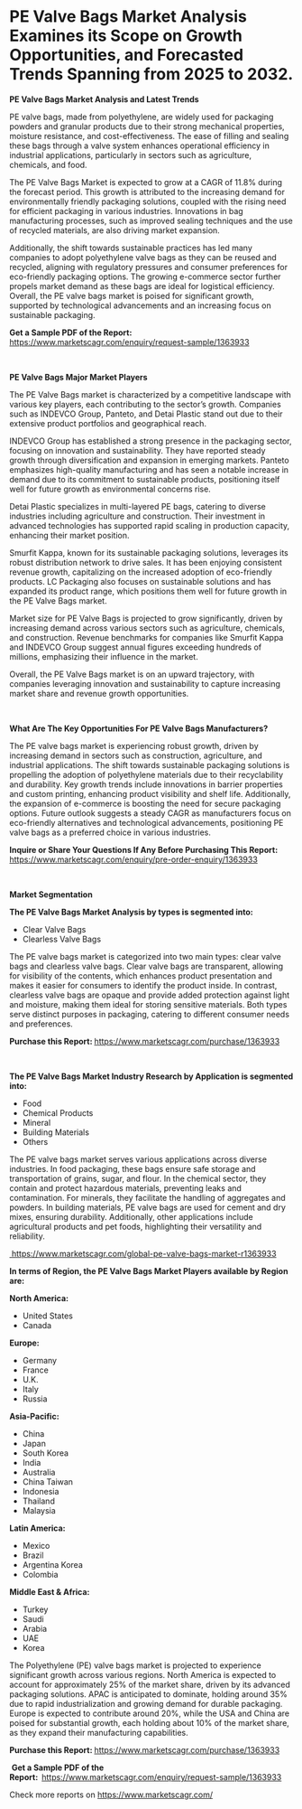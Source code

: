 <p><h1>PE Valve Bags Market Analysis Examines its Scope on Growth Opportunities, and Forecasted Trends Spanning from 2025 to 2032.</h1></p><p><strong>PE Valve Bags Market Analysis and Latest Trends</strong></p>
<p><p>PE valve bags, made from polyethylene, are widely used for packaging powders and granular products due to their strong mechanical properties, moisture resistance, and cost-effectiveness. The ease of filling and sealing these bags through a valve system enhances operational efficiency in industrial applications, particularly in sectors such as agriculture, chemicals, and food.</p><p>The PE Valve Bags Market is expected to grow at a CAGR of 11.8% during the forecast period. This growth is attributed to the increasing demand for environmentally friendly packaging solutions, coupled with the rising need for efficient packaging in various industries. Innovations in bag manufacturing processes, such as improved sealing techniques and the use of recycled materials, are also driving market expansion.</p><p>Additionally, the shift towards sustainable practices has led many companies to adopt polyethylene valve bags as they can be reused and recycled, aligning with regulatory pressures and consumer preferences for eco-friendly packaging options. The growing e-commerce sector further propels market demand as these bags are ideal for logistical efficiency. Overall, the PE valve bags market is poised for significant growth, supported by technological advancements and an increasing focus on sustainable packaging.</p></p>
<p><strong>Get a Sample PDF of the Report:&nbsp;</strong> <a href="https://www.marketscagr.com/enquiry/request-sample/1363933?utm_campaign=2653&utm_medium=2&utm_source=Github&utm_content=ia&utm_term=08032025&utm_id=pe-valve-bags">https://www.marketscagr.com/enquiry/request-sample/1363933</a></p>
<p>&nbsp;</p>
<p><strong>PE Valve Bags Major Market Players</strong></p>
<p><p>The PE Valve Bags market is characterized by a competitive landscape with various key players, each contributing to the sector’s growth. Companies such as INDEVCO Group, Panteto, and Detai Plastic stand out due to their extensive product portfolios and geographical reach.</p><p>INDEVCO Group has established a strong presence in the packaging sector, focusing on innovation and sustainability. They have reported steady growth through diversification and expansion in emerging markets. Panteto emphasizes high-quality manufacturing and has seen a notable increase in demand due to its commitment to sustainable products, positioning itself well for future growth as environmental concerns rise.</p><p>Detai Plastic specializes in multi-layered PE bags, catering to diverse industries including agriculture and construction. Their investment in advanced technologies has supported rapid scaling in production capacity, enhancing their market position.</p><p>Smurfit Kappa, known for its sustainable packaging solutions, leverages its robust distribution network to drive sales. It has been enjoying consistent revenue growth, capitalizing on the increased adoption of eco-friendly products. LC Packaging also focuses on sustainable solutions and has expanded its product range, which positions them well for future growth in the PE Valve Bags market.</p><p>Market size for PE Valve Bags is projected to grow significantly, driven by increasing demand across various sectors such as agriculture, chemicals, and construction. Revenue benchmarks for companies like Smurfit Kappa and INDEVCO Group suggest annual figures exceeding hundreds of millions, emphasizing their influence in the market.</p><p>Overall, the PE Valve Bags market is on an upward trajectory, with companies leveraging innovation and sustainability to capture increasing market share and revenue growth opportunities.</p></p>
<p>&nbsp;</p>
<p><strong>What Are The Key Opportunities For PE Valve Bags Manufacturers?</strong></p>
<p><p>The PE valve bags market is experiencing robust growth, driven by increasing demand in sectors such as construction, agriculture, and industrial applications. The shift towards sustainable packaging solutions is propelling the adoption of polyethylene materials due to their recyclability and durability. Key growth trends include innovations in barrier properties and custom printing, enhancing product visibility and shelf life. Additionally, the expansion of e-commerce is boosting the need for secure packaging options. Future outlook suggests a steady CAGR as manufacturers focus on eco-friendly alternatives and technological advancements, positioning PE valve bags as a preferred choice in various industries.</p></p>
<p><strong>Inquire or Share Your Questions If Any Before Purchasing This Report:</strong> <a href="https://www.marketscagr.com/enquiry/pre-order-enquiry/1363933?utm_campaign=2653&utm_medium=2&utm_source=Github&utm_content=ia&utm_term=08032025&utm_id=pe-valve-bags">https://www.marketscagr.com/enquiry/pre-order-enquiry/1363933</a></p>
<p>&nbsp;</p>
<p><strong>Market Segmentation</strong></p>
<p><strong>The PE Valve Bags Market Analysis by types is segmented into:</strong></p>
<p><ul><li>Clear Valve Bags</li><li>Clearless Valve Bags</li></ul></p>
<p><p>The PE valve bags market is categorized into two main types: clear valve bags and clearless valve bags. Clear valve bags are transparent, allowing for visibility of the contents, which enhances product presentation and makes it easier for consumers to identify the product inside. In contrast, clearless valve bags are opaque and provide added protection against light and moisture, making them ideal for storing sensitive materials. Both types serve distinct purposes in packaging, catering to different consumer needs and preferences.</p></p>
<p><strong>Purchase this Report:&nbsp;</strong><a href="https://www.marketscagr.com/purchase/1363933?utm_campaign=2653&utm_medium=2&utm_source=Github&utm_content=ia&utm_term=08032025&utm_id=pe-valve-bags">https://www.marketscagr.com/purchase/1363933</a></p>
<p>&nbsp;</p>
<p><strong>The PE Valve Bags Market Industry Research by Application is segmented into:</strong></p>
<p><ul><li>Food</li><li>Chemical Products</li><li>Mineral</li><li>Building Materials</li><li>Others</li></ul></p>
<p><p>The PE valve bags market serves various applications across diverse industries. In food packaging, these bags ensure safe storage and transportation of grains, sugar, and flour. In the chemical sector, they contain and protect hazardous materials, preventing leaks and contamination. For minerals, they facilitate the handling of aggregates and powders. In building materials, PE valve bags are used for cement and dry mixes, ensuring durability. Additionally, other applications include agricultural products and pet foods, highlighting their versatility and reliability.</p></p>
<p><a href="https://www.marketscagr.com/global-pe-valve-bags-market-r1363933?utm_campaign=2653&utm_medium=2&utm_source=Github&utm_content=ia&utm_term=08032025&utm_id=pe-valve-bags">&nbsp;https://www.marketscagr.com/global-pe-valve-bags-market-r1363933</a></p>
<p><strong>In terms of Region, the PE Valve Bags Market Players available by Region are:</strong></p>
<p>
    <p> <strong> North America: </strong>
        <ul>
            <li>United States</li>
            <li>Canada</li>
        </ul>
        </p> 
    <p> <strong> Europe: </strong>
        <ul>
            <li>Germany</li>
            <li>France</li>
            <li>U.K.</li>
            <li>Italy</li>
            <li>Russia</li>
        </ul>
        </p> 
    <p> <strong> Asia-Pacific: </strong>
        <ul>
            <li>China</li>
            <li>Japan</li>
            <li>South Korea</li>
            <li>India</li>
            <li>Australia</li>
            <li>China Taiwan</li>
            <li>Indonesia</li>
            <li>Thailand</li>
            <li>Malaysia</li>
        </ul>
        </p> 
    <p> <strong> Latin America: </strong>
        <ul>
            <li>Mexico</li>
            <li>Brazil</li>
            <li>Argentina Korea</li>
            <li>Colombia</li>
        </ul>
        </p> 
    <p> <strong> Middle East & Africa: </strong>
        <ul>
            <li>Turkey</li>
            <li>Saudi</li>
            <li>Arabia</li>
            <li>UAE</li>
            <li>Korea</li>
        </ul>
    </p>
    </p>
<p><p>The Polyethylene (PE) valve bags market is projected to experience significant growth across various regions. North America is expected to account for approximately 25% of the market share, driven by its advanced packaging solutions. APAC is anticipated to dominate, holding around 35% due to rapid industrialization and growing demand for durable packaging. Europe is expected to contribute around 20%, while the USA and China are poised for substantial growth, each holding about 10% of the market share, as they expand their manufacturing capabilities.</p></p>
<p><strong>Purchase this Report: </strong><a href="https://www.marketscagr.com/purchase/1363933?utm_campaign=2653&utm_medium=2&utm_source=Github&utm_content=ia&utm_term=08032025&utm_id=pe-valve-bags">https://www.marketscagr.com/purchase/1363933</a></p>
<p>&nbsp;<strong>Get a Sample PDF of the Report:&nbsp;&nbsp;</strong><a href="https://www.marketscagr.com/enquiry/request-sample/1363933?utm_campaign=2653&utm_medium=2&utm_source=Github&utm_content=ia&utm_term=08032025&utm_id=pe-valve-bags">https://www.marketscagr.com/enquiry/request-sample/1363933</a></p>
<p><strong></strong></p>
<p>Check more reports on <a href="https://www.marketscagr.com/?utm_campaign=2653&utm_medium=2&utm_source=Github&utm_content=ia&utm_term=08032025&utm_id=pe-valve-bags">https://www.marketscagr.com/</a></p>